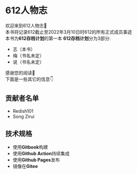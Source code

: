 # 612人物志
欢迎来到612人物志👏  
本书将记录612截止至2022年3月10日时612的所有正式成员事迹  
本书为**612存档计划**的第一本
**612存档计划**分为3部分: 
- 志（本书）
- 梅（书名未定）
- 说（书名未定）

感谢您的阅读🙏  
下面是一些其它的信息👇
## 贡献者名单
- Redish101
- Song Zirui
## 技术规格
- 使用**Gitbook**构建
- 使用**Github Action**持续集成
- 使用**Github Pages**发布
- 镜像在**Gitee**